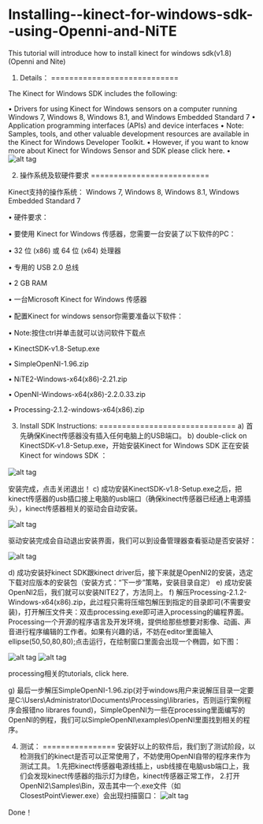 Installing--kinect-for-windows-sdk--using-Openni-and-NiTE 
===========================================================

 This tutorial will  introduce how to install kinect for windows sdk(v1.8) (Openni and Nite)
 
1.	Details：
============================ 

The Kinect for Windows SDK includes the following:

•	Drivers for using Kinect for Windows sensors on a computer running Windows 7, Windows 8, Windows 8.1, and Windows Embedded Standard 7
•	Application programming interfaces (APIs) and device interfaces
•	Note: Samples, tools, and other valuable development resources are available in the Kinect for Windows Developer Toolkit.
•	However, if you want to know more about Kinect for Windows Sensor and SDK please click here.
•
![alt tag](https://raw.githubusercontent.com/timlentse/-Installing--kinect-for-windows-sdk--using-Openni-and-NiTE-/master/kinect.png)

2.	操作系统及软硬件要求
==========================

Kinect支持的操作系统：
Windows 7, Windows 8, Windows 8.1, Windows Embedded Standard 7

•	硬件要求：

•	要使用 Kinect for Windows 传感器，您需要一台安装了以下软件的PC：

•	32 位 (x86) 或 64 位 (x64) 处理器

•	专用的 USB 2.0 总线

•	2 GB RAM

•	一台Microsoft Kinect for Windows 传感器

•	配置Kinect for windows sensor你需要准备以下软件：

•	Note:按住ctrl并单击就可以访问软件下载点

•	KinectSDK-v1.8-Setup.exe

•	SimpleOpenNI-1.96.zip

•	NiTE2-Windows-x64(x86)-2.21.zip

•	OpenNI-Windows-x64(x86)-2.2.0.33.zip

•	Processing-2.1.2-windows-x64(x86).zip

3.	Install SDK Instructions:
==============================
a)	首先确保Kinect传感器没有插入任何电脑上的USB端口。
b)	double-click on KinectSDK-v1.8-Setup.exe，开始安装Kinect for Windows SDK
正在安装Kinect for windows SDK ：

 ![alt tag](https://raw.githubusercontent.com/timlentse/-Installing--kinect-for-windows-sdk--using-Openni-and-NiTE-/master/screenshot1.png)　
 
安装完成，点击关闭退出！
c)	成功安装KinectSDK-v1.8-Setup.exe之后，把kinect传感器的usb插口接上电脑的usb端口（确保kinect传感器已经通上电源插头），kinect传感器相关的驱动会自动安装。

 ![alt tag](https://raw.githubusercontent.com/timlentse/-Installing--kinect-for-windows-sdk--using-Openni-and-NiTE-/master/screenshot2.png)
 
驱动安装完成会自动退出安装界面，我们可以到设备管理器查看驱动是否安装好：

![alt tag](https://raw.githubusercontent.com/timlentse/-Installing--kinect-for-windows-sdk--using-Openni-and-NiTE-/master/screenshot3.png)
 
d)	成功安装好kinect SDK跟kinect driver后，接下来就是OpenNI2的安装，选定下载对应版本的安装包（安装方式：“下一步”策略，安装目录自定）
e)	成功安装OpenNI2后，我们就可以安装NITE2了，方法同上。
f)	解压Processing-2.1.2-Windows-x64(x86).zip，此过程只需将压缩包解压到指定的目录即可(不需要安装)，打开解压文件夹：双击processing.exe即可进入processing的编程界面。
Processing一个开源的程序语言及开发环境，提供给那些想要对影像、动画、声音进行程序编辑的工作者。如果有兴趣的话，不妨在editor里面输入ellipse(50,50,80,80);点击运行，在绘制窗口里面会出现一个椭圆，如下图：

![alt tag](https://raw.githubusercontent.com/timlentse/-Installing--kinect-for-windows-sdk--using-Openni-and-NiTE-/master/screenshot4.png)
![alt tag](https://raw.githubusercontent.com/timlentse/-Installing--kinect-for-windows-sdk--using-Openni-and-NiTE-/master/screenshot5.png)

processing相关的tutorials, click here.
   
g)	最后一步解压SimpleOpenNI-1.96.zip(对于windows用户来说解压目录一定要是C:\Users\Administrator\Documents\Processing\libraries，否则运行案例程序会报错no librares found)，SimpleOpenNI为一些在processing里面编写的OpenNI的例程，我们可以SimpleOpenNI\examples\OpenNI里面找到相关的程序。

4.	测试：
================
安装好以上的软件后，我们到了测试阶段，以检测我们的kinect是否可以正常使用了，不妨使用OpenNI自带的程序来作为测试工具。
1.先把kinect传感器电源线插上，usb线接在电脑usb端口上，我们会发现kinect传感器的指示灯为绿色，kinect传感器正常工作，
2.打开OpenNI2\Samples\Bin，双击其中一个.exe文件（如ClosestPointViewer.exe）会出现扫描窗口：
![alt tag](https://raw.githubusercontent.com/timlentse/-Installing--kinect-for-windows-sdk--using-Openni-and-NiTE-/master/screenshot6.png)
 
Done！

